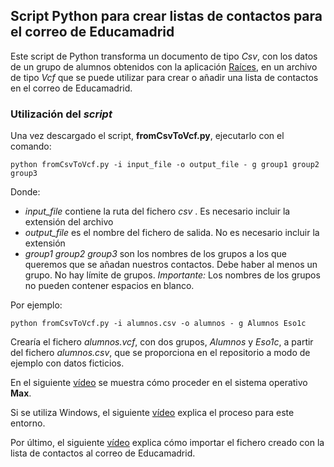 ## Script Python para crear listas de contactos para el correo de Educamadrid

Este script de Python transforma un documento de tipo *Csv*, con los datos de un grupo de alumnos obtenidos con la aplicación [Raíces](https://raices.madrid.org/raiz_app/jsp/portal/portalraices.html), en un archivo de tipo *Vcf* que se puede utilizar para crear o añadir una lista de contactos en el correo de Educamadrid.

### Utilización del *script*

Una vez descargado el script, **fromCsvToVcf.py**, ejecutarlo con el comando:

    python fromCsvToVcf.py -i input_file -o output_file - g group1 group2 group3
  
  
Donde:
- *input_file* contiene la ruta del fichero *csv* . Es necesario incluir la extensión del archivo
- *output_file* es el nombre del fichero de salida. No es necesario incluir la extensión
- *group1 group2 group3* son los nombres de los grupos a los que queremos que se añadan nuestros contactos. Debe haber al menos un grupo. No hay límite de grupos. *Importante:* Los nombres de los grupos no pueden contener espacios en blanco.  

Por ejemplo:

    python fromCsvToVcf.py -i alumnos.csv -o alumnos - g Alumnos Eso1c

Crearía el fichero *alumnos.vcf*, con dos grupos, *Alumnos* y *Eso1c*, a partir del fichero *alumnos.csv*, que se proporciona en el repositorio a modo de ejemplo con datos ficticios.


En el siguiente [vídeo](https://mediateca.educa.madrid.org/video/u9emeakcfy4m93mc) se muestra cómo proceder en el sistema operativo **Max**.

Si se utiliza Windows, el siguiente [vídeo](https://mediateca.educa.madrid.org/video/v44hdsrnrv5rr3ar) explica el proceso para este entorno.

Por último, el siguiente [vídeo](https://mediateca.educa.madrid.org/video/sq2uexb32cw2ir49) explica cómo importar el fichero creado con la lista de contactos al correo de Educamadrid.
